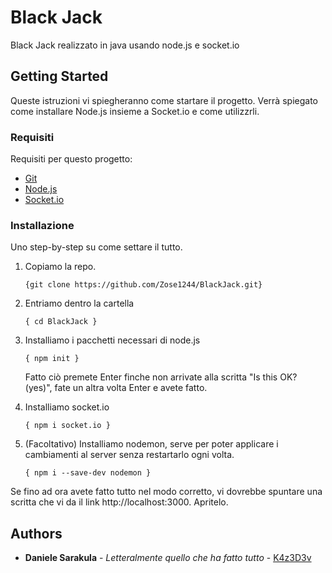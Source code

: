 # Black Jack

Black Jack realizzato in java usando node.js e socket.io

## Getting Started

Queste istruzioni vi spiegheranno come startare il progetto.
Verrà spiegato come installare Node.js insieme a Socket.io e come utilizzrli.

### Requisiti

Requisiti per questo progetto:

- [Git](https://git-scm.com/downloads)
- [Node.js](https://nodejs.org/en/download)
- [Socket.io](https://socket.io/)

### Installazione

Uno step-by-step su come settare il tutto.

1.  Copiamo la repo.

    `{git clone https://github.com/Zose1244/BlackJack.git}`

2.  Entriamo dentro la cartella

    `{ cd BlackJack }`

3.  Installiamo i pacchetti necessari di node.js

    `{ npm init }`

    Fatto ciò premete Enter finche non arrivate alla scritta "Is this OK? (yes)", fate un altra volta Enter e avete fatto.

4.  Installiamo socket.io

    `{ npm i socket.io }`

5.  (Facoltativo) Installiamo nodemon, serve per poter applicare i cambiamenti al server senza restartarlo ogni volta.

    `{ npm i --save-dev nodemon }`

Se fino ad ora avete fatto tutto nel modo corretto, vi dovrebbe spuntare una scritta che vi da il link http://localhost:3000. Apritelo.

## Authors

- **Daniele Sarakula** - _Letteralmente quello che ha fatto tutto_ -
  [K4z3D3v](https://github.com/K4z3D3v)

